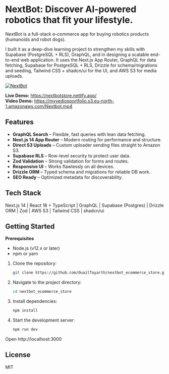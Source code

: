 # NextBot: Discover AI-powered robotics that fit your lifestyle.
NextBot is a full-stack e-commerce app for buying robotics products (humanoids and robot dogs).   

I built it as a deep-dive learning project to strengthen my skills with Supabase (PostgreSQL + RLS), GraphQL, and in designing a scalable end-to-end web application. It uses the Next.js App Router, GraphQL for data fetching, Supabase for PostgreSQL + RLS, Drizzle for schema/migrations and seeding, Tailwind CSS + shadcn/ui for the UI, and AWS S3 for media uploads.

<a href="https://myvediosportfolio.s3.eu-north-1.amazonaws.com/nextbotscreen.png"><img src="https://myvediosportfolio.s3.eu-north-1.amazonaws.com/nextbotscreen.png" alt="NextBot" border="0"></a>

**Live Demo:** <a href="https://nextbotstore.netlify.app/" target="_blank">https://nextbotstore.netlify.app/</a>     
**Video Demo:** <a href="https://myvediosportfolio.s3.eu-north-1.amazonaws.com/Nextbot.mp4" target="_blank">https://myvediosportfolio.s3.eu-north-1.amazonaws.com/Nextbot.mp4</a>

## Features
- **GraphQL Search** – Flexible, fast queries with lean data fetching.
- **Next.js 14 App Router** – Modern routing for performance and structure.
- **Direct S3 Uploads** – Custom uploader sending files straight to Amazon S3.
- **Supabase RLS** – Row-level security to protect user data.
- **Zod Validation** – Strong validation for forms and routes.
- **Responsive UI** – Works flawlessly on all devices.
- **Drizzle ORM** – Typed schema and migrations for reliable DB work.
- **SEO Ready** – Optimized metadata for discoverability.

## Tech Stack
Next.js 14 | React 18 + TypeScript | GraphQL | Supabase (Postgres) | Drizzle ORM | Zod | AWS S3 | Tailwind CSS | shadcn/ui

## Getting Started

**Prerequisites**  
- Node.js (v12.x or later)  
- npm or yarn

1. Clone the repository:

   ```bash
   git clone https://github.com/OuailTayarth/nextbot_ecommerce_store.git
   ```

2. Navigate to the project directory:

   ```bash
   cd nextbot_ecommerce_store
   ```

3. Install dependencies:

   ```bash
   npm install
   ```

4. Start the development server:
   ```bash
   npm run dev
   ```

Open http://localhost:3000

## License

MIT
